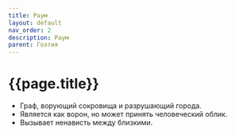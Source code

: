 ```yaml
---
title: Раум
layout: default
nav_order: 2
description: Раум
parent: Гоэтия
---
```


# {{page.title}}

- Граф, ворующий сокровища и разрушающий города.
- Является как ворон, но может принять человеческий облик.
- Вызывает ненависть между близкими.
